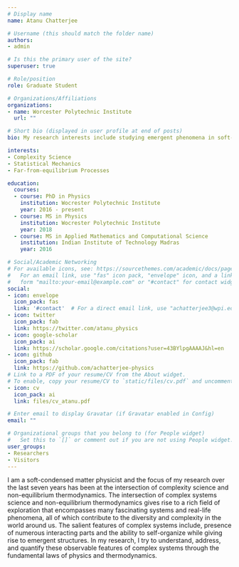 ```yaml
---
# Display name
name: Atanu Chatterjee

# Username (this should match the folder name)
authors:
- admin

# Is this the primary user of the site?
superuser: true

# Role/position
role: Graduate Student

# Organizations/Affiliations
organizations:
- name: Worcester Polytechnic Institute
  url: ""

# Short bio (displayed in user profile at end of posts)
bio: My research interests include studying emergent phenomena in soft-condensed matter physics and far-from-equilibrium processes.

interests:
- Complexity Science
- Statistical Mechanics
- Far-from-equilibrium Processes

education:
  courses:
  - course: PhD in Physics
    institution: Wocrester Polytechnic Institute
    year: 2016 - present
  - course: MS in Physics
    institution: Wocrester Polytechnic Institute
    year: 2018
  - course: MS in Applied Mathematics and Computational Science
    institution: Indian Institute of Technology Madras
    year: 2016

# Social/Academic Networking
# For available icons, see: https://sourcethemes.com/academic/docs/page-builder/#icons
#   For an email link, use "fas" icon pack, "envelope" icon, and a link in the
#   form "mailto:your-email@example.com" or "#contact" for contact widget.
social:
- icon: envelope
  icon_pack: fas
  link: '#contact'  # For a direct email link, use "achatterjee3@wpi.edu".
- icon: twitter
  icon_pack: fab
  link: https://twitter.com/atanu_physics
- icon: google-scholar
  icon_pack: ai
  link: https://scholar.google.com/citations?user=43BYlpgAAAAJ&hl=en
- icon: github
  icon_pack: fab
  link: https://github.com/achatterjee-physics
# Link to a PDF of your resume/CV from the About widget.
# To enable, copy your resume/CV to `static/files/cv.pdf` and uncomment the lines below.
- icon: cv
  icon_pack: ai
  link: files/cv_atanu.pdf

# Enter email to display Gravatar (if Gravatar enabled in Config)
email: ""

# Organizational groups that you belong to (for People widget)
#   Set this to `[]` or comment out if you are not using People widget.
user_groups:
- Researchers
- Visitors
---
```


I am a soft-condensed matter physicist and the focus of my research over the last seven years has been at the intersection of complexity science and non-equilibrium thermodynamics. The intersection of complex systems science and non-equilibrium thermodynamics gives rise to a rich field of exploration that encompasses many fascinating systems and real-life phenomena, all of which contribute to the diversity and complexity in the world around us. The salient features of complex systems include, presence of numerous interacting parts and the ability to self-organize while giving rise to emergent structures. In my research, I try to understand, address, and quantify these observable features of complex systems through the fundamental laws of physics and thermodynamics.
